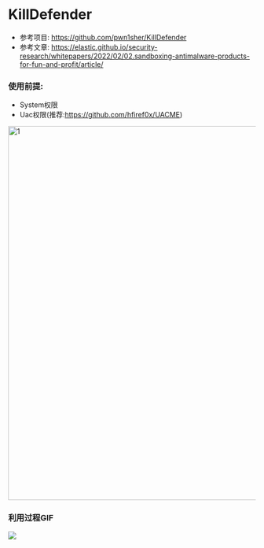 # KillDefender
* 参考项目: https://github.com/pwn1sher/KillDefender
* 参考文章: https://elastic.github.io/security-research/whitepapers/2022/02/02.sandboxing-antimalware-products-for-fun-and-profit/article/
### 使用前提:
* System权限
* Uac权限(推荐:https://github.com/hfiref0x/UACME)
<img width="760" alt="1" src="https://user-images.githubusercontent.com/55974091/152947489-9903c493-9bab-4561-9ec2-1ee977593ae3.png">

### 利用过程GIF
![](./演示.gif)
